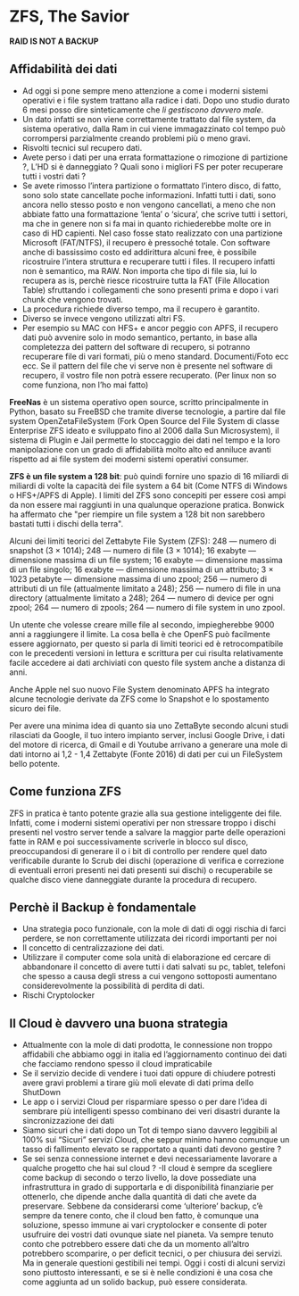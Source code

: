 # ZFS, The Savior

**RAID IS NOT A BACKUP**

## Affidabilità dei dati

- Ad oggi si pone sempre meno attenzione a come i moderni sistemi operativi e i file system trattano alla radice i dati. Dopo uno studio durato 6 mesi posso dire sinteticamente che *li gestiscono davvero male*.
- Un dato infatti se non viene correttamente trattato dal file system, da sistema operativo, dalla Ram in cui viene immagazzinato col tempo può corrompersi parzialmente creando problemi più o meno gravi.
- Risvolti tecnici sul recupero dati.
- Avete perso i dati per una errata formattazione o rimozione di partizione ?, L’HD si è danneggiato ? Quali sono i migliori FS per poter recuperare tutti i vostri dati ?
- Se avete rimosso l’intera partizione o formattato l’intero disco, di fatto, sono solo state cancellate poche informazioni. Infatti tutti i dati, sono ancora nello stesso posto e non vengono cancellati, a meno che non abbiate fatto una formattazione ‘lenta’ o ‘sicura’, che scrive tutti i settori, ma che in genere non si fa mai in quanto richiederebbe molte ore in caso di HD capienti. Nel caso fosse stato realizzato con una partizione Microsoft (FAT/NTFS), il recupero è pressoché totale. Con software anche di bassissimo costo ed addirittura alcuni free, è possibile ricostruire l’intera struttura e recuperare tutti i files. Il recupero infatti non è semantico, ma RAW. Non importa che tipo di file sia, lui lo recupera as is, perchè riesce ricostruire tutta la FAT (File Allocation Table) sfruttando i collegamenti che sono presenti prima e dopo i vari chunk che vengono trovati.
- La procedura richiede diverso tempo, ma il recupero è garantito.
- Diverso se invece vengono utilizzati altri FS.
- Per esempio su MAC con HFS+ e ancor peggio con APFS, il recupero dati può avvenire solo in modo semantico, pertanto, in base alla completezza dei pattern del software di recupero, si potranno recuperare file di vari formati, più o meno standard. Documenti/Foto ecc ecc. Se il pattern del file che vi serve non è presente nel software di recupero, il vostro file non potrà essere recuperato. (Per linux non so come funziona, non l’ho mai fatto)

**FreeNas** è un sistema operativo open source, scritto principalmente in Python, basato su FreeBSD che tramite diverse tecnologie, a partire dal file system OpenZetaFileSystem (Fork Open Source del File System di classe Enterprise ZFS ideato e sviluppato fino al 2006 dalla Sun Microsystem), il sistema di Plugin e Jail permette lo stoccaggio dei dati nel tempo e la loro manipolazione con un grado di affidabilità molto alto ed anniluce avanti rispetto ad ai file system dei moderni sistemi operativi consumer.

**ZFS è un file system a 128 bit**: può quindi fornire uno spazio di 16 miliardi di miliardi di volte la capacità dei file system a 64 bit (Come NTFS di Windows o HFS+/APFS di Apple). I limiti del ZFS sono concepiti per essere così ampi da non essere mai raggiunti in una qualunque operazione pratica. Bonwick ha affermato che "per riempire un file system a 128 bit non sarebbero bastati tutti i dischi della terra".

Alcuni dei limiti teorici del Zettabyte File System (ZFS):
248 — numero di snapshot (3 × 1014);
248 — numero di file (3 × 1014);
16 exabyte — dimensione massima di un file system;
16 exabyte — dimensione massima di un file singolo;
16 exabyte — dimensione massima di un attributo;
3 × 1023 petabyte — dimensione massima di uno zpool;
256 — numero di attributi di un file (attualmente limitato a 248);
256 — numero di file in una directory (attualmente limitato a 248);
264 — numero di device per ogni zpool;
264 — numero di zpools;
264 — numero di file system in uno zpool.

Un utente che volesse creare mille file al secondo, impiegherebbe 9000 anni a raggiungere il limite. La cosa bella è che OpenFS può facilmente essere aggiornato, per questo si parla di limiti teorici ed è retrocompatibile con le precedenti versioni in lettura e scrittura per cui risulta relativamente facile accedere ai dati archiviati con questo file system anche a distanza di anni.

Anche Apple nel suo nuovo File System denominato APFS ha integrato alcune tecnologie derivate da ZFS come lo Snapshot e lo spostamento sicuro dei file.

Per avere una minima idea di quanto sia uno ZettaByte secondo alcuni studi rilasciati da Google, il tuo intero impianto server, inclusi Google Drive, i dati del motore di ricerca, di Gmail e di Youtube arrivano a generare una mole di dati intorno ai 1,2 - 1,4 Zettabyte (Fonte 2016) di dati per cui un FileSystem bello potente.

## Come funziona ZFS

ZFS in pratica è tanto potente grazie alla sua gestione inteliggente dei file. Infatti, come i moderni sistemi operativi per non stressare troppo i dischi presenti nel vostro server tende a salvare la maggior parte delle operazioni fatte in RAM e poi successivamente scriverle in blocco sul disco, preoccupandosi di generare il o i bit di controllo per rendere quel dato verificabile durante lo Scrub dei dischi (operazione di verifica e correzione di eventuali errori presenti nei dati presenti sui dischi) o recuperabile se qualche disco viene danneggiate durante la procedura di recupero.

## Perchè il Backup è fondamentale

- Una strategia poco funzionale, con la mole di dati di oggi rischia di farci perdere, se non correttamente utilizzata dei ricordi importanti per noi
- Il concetto di centralizzazione dei dati.
- Utilizzare il computer come sola unità di elaborazione ed cercare di abbandonare il concetto di avere tutti i dati salvati su pc, tablet, telefoni che spesso a causa degli stress a cui vengono sottoposti aumentano considerevolmente la possibilità di perdita di dati.
- Rischi Cryptolocker

## Il Cloud è davvero una buona strategia

- Attualmente con la mole di dati prodotta, le connessione non troppo affidabili che abbiamo oggi in italia ed l’aggiornamento continuo dei dati che facciamo rendono spesso il cloud impraticabile
- Se il servizio decide di vendere i tuoi dati oppure di chiudere potresti avere gravi problemi a tirare giù moli elevate di dati prima dello ShutDown
- Le app o i servizi Cloud per risparmiare spesso o per dare l’idea di sembrare più intelligenti spesso combinano dei veri disastri durante la sincronizzazione dei dati
- Siamo sicuri che i dati dopo un Tot di tempo siano davvero leggibili al 100% sui “Sicuri” servizi Cloud, che seppur minimo hanno comunque un tasso di fallimento elevato se rapportato a quanti dati devono gestire ?
- Se sei senza connessione internet e devi necessariamente lavorare a qualche progetto che hai sul cloud ?
-Il cloud è sempre da scegliere come backup di secondo o terzo livello, la dove possediate una infrastruttura in grado di supportarla e di disponibilità finanziarie per ottenerlo, che dipende anche dalla quantità di dati che avete da preservare. Sebbene da considerarsi come ‘ulteriore’ backup, c’è sempre da tenere conto, che il cloud ben fatto, è comunque una soluzione, spesso immune ai vari cryptolocker e consente di poter usufruire dei vostri dati ovunque siate nel pianeta. Va sempre tenuto conto che potrebbero essere dati che da un momento all’altro potrebbero scomparire,  o per deficit tecnici, o per chiusura dei servizi. Ma in generale questioni gestibili nei tempi. Oggi i costi di alcuni servizi sono piuttosto interessanti, e se si è nelle condizioni è una cosa che come aggiunta ad un solido backup, può essere considerata.
